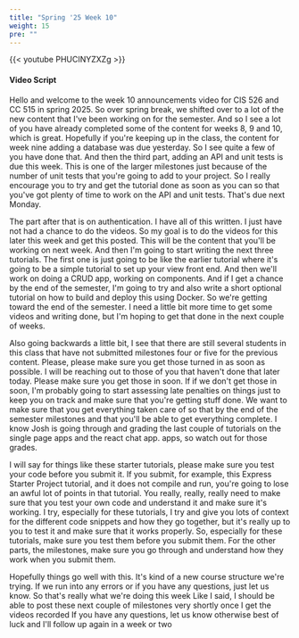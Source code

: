 ```yaml
---
title: "Spring '25 Week 10"
weight: 15
pre: ""
---
```


{{< youtube PHUCINYZXZg >}}

#### Video Script

Hello and welcome to the week 10 announcements video for CIS 526 and CC 515 in spring 2025. So over spring break, we shifted over to a lot of the new content that I've been working on for the semester. And so I see a lot of you have already completed some of the content for weeks 8, 9 and 10, which is great. Hopefully if you're keeping up in the class, the content for week nine adding a database was due yesterday. So I see quite a few of you have done that. And then the third part, adding an API and unit tests is due this week. This is one of the larger milestones just because of the number of unit tests that you're going to add to your project. So I really encourage you to try and get the tutorial done as soon as you can so that you've got plenty of time to work on the API and unit tests. That's due next Monday. 

The part after that is on authentication. I have all of this written. I just have not had a chance to do the videos. So my goal is to do the videos for this later this week and get this posted. This will be the content that you'll be working on next week. And then I'm going to start writing the next three tutorials. The first one is just going to be like the earlier tutorial where it's going to be a simple tutorial to set up your view front end. And then we'll work on doing a CRUD app, working on components. And if I get a chance by the end of the semester, I'm going to try and also write a short optional tutorial on how to build and deploy this using Docker. So we're getting toward the end of the semester. I need a little bit more time to get some videos and writing done, but I'm hoping to get that done in the next couple of weeks. 

Also going backwards a little bit, I see that there are still several students in this class that have not submitted milestones four or five for the previous content. Please, please make sure you get those turned in as soon as possible. I will be reaching out to those of you that haven't done that later today. Please make sure you get those in soon. If if we don't get those in soon, I'm probably going to start assessing late penalties on things just to keep you on track and make sure that you're getting stuff done. We want to make sure that you get everything taken care of so that by the end of the semester milestones and that you'll be able to get everything complete. I know Josh is going through and grading the last couple of tutorials on the single page apps and the react chat app. apps, so watch out for those grades. 

I will say for things like these starter tutorials, please make sure you test your code before you submit it. If you submit, for example, this Express Starter Project tutorial, and it does not compile and run, you're going to lose an awful lot of points in that tutorial. You really, really, really need to make sure that you test your own code and understand it and make sure it's working. I try, especially for these tutorials, I try and give you lots of context for the different code snippets and how they go together, but it's really up to you to test it and make sure that it works properly. So, especially for these tutorials, make sure you test them before you submit them. For the other parts, the milestones, make sure you go through and understand how they work when you submit them. 

Hopefully things go well with this. It's kind of a new course structure we're trying. If we run into any errors or if you have any questions, just let us know. So that's really what we're doing this week Like I said, I should be able to post these next couple of milestones very shortly once I get the videos recorded If you have any questions, let us know otherwise best of luck and I'll follow up again in a week or two 
